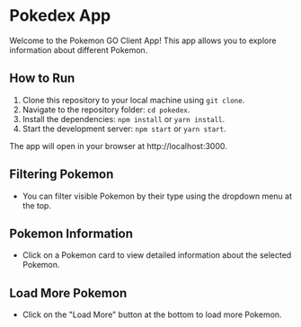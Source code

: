 # Pokedex App

Welcome to the Pokemon GO Client App! This app allows you to explore information about different Pokemon.

## How to Run

1. Clone this repository to your local machine using `git clone`.
2. Navigate to the repository folder: `cd pokedex`.
3. Install the dependencies: `npm install` or `yarn install`.
4. Start the development server: `npm start` or `yarn start`.

The app will open in your browser at http://localhost:3000.

## Filtering Pokemon

- You can filter visible Pokemon by their type using the dropdown menu at the top.

## Pokemon Information

- Click on a Pokemon card to view detailed information about the selected Pokemon.


## Load More Pokemon

- Click on the "Load More" button at the bottom to load more Pokemon.

